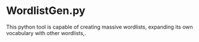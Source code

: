 # WordlistGen.py

This python tool is capable of creating massive wordlists, expanding its own vocabulary with other wordlists,.


